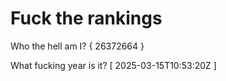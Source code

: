 # Fuck the rankings

Who the hell am I?
{ 26372664 }

What fucking year is it?
[ 2025-03-15T10:53:20Z ]
